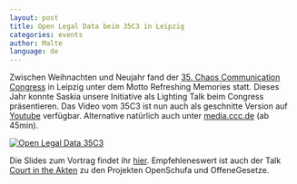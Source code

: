 ```yaml
---
layout: post
title: Open Legal Data beim 35C3 in Leipzig
categories: events
author: Malte
language: de
---
```


Zwischen Weihnachten und Neujahr fand der [35. Chaos Communication Congress](https://media.ccc.de/c/35c3) 
in Leipzig unter dem Motto Refreshing Memories statt. 
Dieses Jahr konnte Saskia unsere Initiative als Lighting Talk beim Congress präsentieren. 
Das Video vom 35C3 ist nun auch als geschnitte Version auf [Youtube](https://www.youtube.com/watch?v=5KHcXCmqfiE) verfügbar. 
Alternative natürlich auch unter [media.ccc.de](https://media.ccc.de/v/35c3-9567-lightning_talks_day_3) (ab 45min).

[![Open Legal Data 35C3](https://img.youtube.com/vi/5KHcXCmqfiE/maxresdefault.jpg)](https://www.youtube.com/watch?v=5KHcXCmqfiE)

Die Slides zum Vortrag findet ihr [hier](https://c3lt.de/media/35C3_-_OLDP_Lighting_Talk.pdf). 
Empfehleneswert ist auch der Talk [Court in the Akten](https://media.ccc.de/v/35c3-9343-court_in_the_akten) zu den Projekten OpenSchufa und OffeneGesetze.
